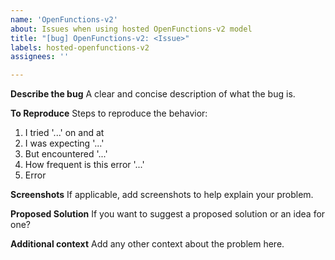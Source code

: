 ```yaml
---
name: 'OpenFunctions-v2'
about: Issues when using hosted OpenFunctions-v2 model
title: "[bug] OpenFunctions-v2: <Issue>"
labels: hosted-openfunctions-v2
assignees: ''

---
```


**Describe the bug**
A clear and concise description of what the bug is.

**To Reproduce**
Steps to reproduce the behavior:
1. I tried '...' on <prompt> and <function> at <time> 
2. I was expecting '...'
3. But encountered '...'
4. How frequent is this error '...'
5. Error

**Screenshots**
If applicable, add screenshots to help explain your problem.

**Proposed Solution**
If you want to suggest a proposed solution or an idea for one? 

**Additional context**
Add any other context about the problem here.
